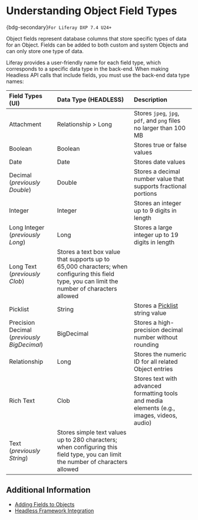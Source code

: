 # Understanding Object Field Types

{bdg-secondary}`For Liferay DXP 7.4 U24+`

Object fields represent database columns that store specific types of data for an Object. Fields can be added to both custom and system Objects and can only store one type of data.

Liferay provides a user-friendly name for each field type, which corresponds to a specific data type in the back-end. When making Headless API calls that include fields, you must use the back-end data type names:

| Field Types (UI) | Data Type (HEADLESS) | Description |
| :--- | :--- | :--- |
| Attachment | Relationship > Long | Stores `jpeg`, `jpg`, `pdf`, and `png` files no larger than 100 MB |
| Boolean | Boolean | Stores true or false values |
| Date | Date | Stores date values |
| Decimal (*previously Double*) | Double | Stores a decimal number value that supports fractional portions |
| Integer | Integer | Stores an integer up to 9 digits in length |
| Long Integer (*previously Long*) | Long | Stores a large integer up to 19 digits in length |
| Long Text (*previously Clob*) | Stores a text box value that supports up to 65,000 characters; when configuring this field type, you can limit the number of characters allowed |
| Picklist | String | Stores a [Picklist](./picklists.md) string value |
| Precision Decimal (*previously BigDecimal*) | BigDecimal | Stores a high-precision decimal number without rounding |
| Relationship | Long | Stores the numeric ID for all related Object entries |
| Rich Text | Clob | Stores text with advanced formatting tools and media elements (e.g., images, videos, audio) |
| Text (*previously String*) | Stores simple text values up to 280 characters; when configuring this field type, you can limit the number of characters allowed |

<!-- 
## Attachments

## Text Fields

### Text

### Long Text

### Rich Text

Use this field type to create rich text compositions that include images, links, and other elements.

## Picklist

## Numeric Fields 

### Integer

### Long Integer

### Decimal

### Precision Decimal

## Relationship Fields
-->

## Additional Information

* [Adding Fields to Objects](./creating-and-managing-objects/adding-fields-to-objects.md)
* [Headless Framework Integration](./understanding-object-integrations/headless-framework-integration.md)
